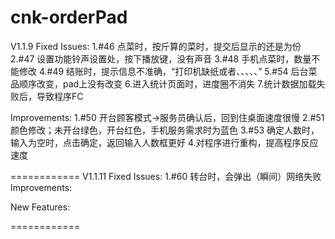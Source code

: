 cnk-orderPad
============
V1.1.9
Fixed Issues:
 1.#46 点菜时，按斤算的菜时，提交后显示的还是为份
 2.#47 设置功能铃声设置处，按下播放键，没有声音
 3.#48 手机点菜时，数量不能修改
 4.#49 结账时，提示信息不准确，“打印机缺纸或者、、、、、”
 5.#54 后台菜品顺序改变，pad上没有改变
 6.进入统计页面时，进度圈不消失
 7.统计数据加载失败后，导致程序FC

Improvements:
 1.#50 开台顾客模式->服务员确认后，回到住桌面速度很慢
 2.#51 颜色修改；未开台绿色，开台红色，手机服务需求时为蓝色
 3.#53 确定人数时，输入为空时，点击确定，返回输入人数框更好
 4.对程序进行重构，提高程序反应速度

============
V1.1.11
Fixed Issues:
1.#60 转台时，会弹出（瞬间）网络失败
Improvements:

New Features:

============
